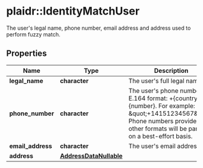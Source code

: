 # plaidr::IdentityMatchUser

The user's legal name, phone number, email address and address used to perform fuzzy match.

## Properties
Name | Type | Description | Notes
------------ | ------------- | ------------- | -------------
**legal_name** | **character** | The user&#39;s full legal name. | [optional] 
**phone_number** | **character** | The user&#39;s phone number, in E.164 format: +{countrycode}{number}. For example: \&quot;+14151234567\&quot;. Phone numbers provided in other formats will be parsed on a best-effort basis. | [optional] 
**email_address** | **character** | The user&#39;s email address. | [optional] 
**address** | [**AddressDataNullable**](AddressDataNullable.md) |  | [optional] 


